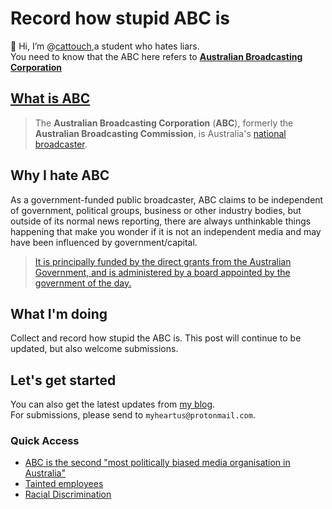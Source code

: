 # Record how stupid ABC is

👋 Hi, I’m @[cattouch](https://github.com/cattouch),a student who hates liars.</br>
You need to know that the ABC here refers to **[Australian Broadcasting Corporation](https://www.abc.net.au/)**


## [What is ABC](https://en.wikipedia.org/wiki/Australian_Broadcasting_Corporation)

> The **Australian Broadcasting Corporation** (**ABC**), formerly the **Australian Broadcasting Commission**, is Australia's [national broadcaster](https://en.wikipedia.org/wiki/Public_broadcasting).



## Why I hate ABC

As a government-funded public broadcaster, ABC claims to be independent of government, political groups, business or other industry bodies, but outside of its normal news reporting, there are always unthinkable things happening that make you wonder if it is not an independent media and may have been influenced by government/capital.

>  [It is principally funded by the direct grants from the Australian Government, and is administered by a board appointed by the government of the day. ](https://en.wikipedia.org/wiki/Australian_Broadcasting_Corporation)



## What I'm doing

Collect and record how stupid the ABC is.
This post will continue to be updated, but also welcome submissions.



## Let's get started
You can also get the latest updates from [my blog](https://cattouch.github.io).</br>
For submissions, please send to ```myheartus@protonmail.com```.
### Quick Access
+ [ABC is the second "most politically biased media organisation in Australia"](https://github.com/cattouch/ABC/blob/main/Archive/The%20dishonest%20ABC.md)
+ [Tainted employees](https://github.com/cattouch/ABC/blob/main/Archive/Tainted%20employees.md)
+ [Racial Discrimination](https://github.com/cattouch/ABC/blob/main/Archive/Racial%20Discrimination.md)
